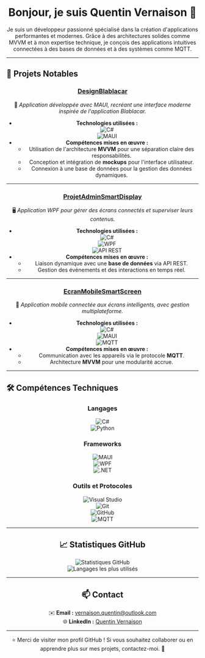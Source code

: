 <h1 align="center">Bonjour, je suis Quentin Vernaison 👋</h1>

<p align="center">
Je suis un développeur passionné spécialisé dans la création d'applications performantes et modernes.  
Grâce à des architectures solides comme MVVM et à mon expertise technique, je conçois des applications intuitives connectées à des bases de données et à des systèmes comme MQTT.
</p>

---

## 🌟 Projets Notables

<div align="center">

### [DesignBlablacar](https://github.com/QuentinVrns/DesignBlablacar)
📱 *Application développée avec MAUI, recréant une interface moderne inspirée de l'application Blablacar.*

- **Technologies utilisées :**  
  ![C#](https://img.shields.io/badge/C%23-239120?style=for-the-badge&logo=c-sharp&logoColor=white)  
  ![MAUI](https://img.shields.io/badge/MAUI-512BD4?style=for-the-badge&logo=.net&logoColor=white)
- **Compétences mises en œuvre :**  
  - Utilisation de l'architecture **MVVM** pour une séparation claire des responsabilités.
  - Conception et intégration de **mockups** pour l'interface utilisateur.
  - Connexion à une base de données pour la gestion des données dynamiques.

---

### [ProjetAdminSmartDisplay](https://github.com/QuentinVrns/ProjetAdminSmartDisplay)
🖥️ *Application WPF pour gérer des écrans connectés et superviser leurs contenus.*

- **Technologies utilisées :**  
  ![C#](https://img.shields.io/badge/C%23-239120?style=for-the-badge&logo=c-sharp&logoColor=white)  
  ![WPF](https://img.shields.io/badge/WPF-5C2D91?style=for-the-badge&logo=.net&logoColor=white)  
  ![API REST](https://img.shields.io/badge/API-REST-blue?style=for-the-badge)
- **Compétences mises en œuvre :**  
  - Liaison dynamique avec une **base de données** via API REST.
  - Gestion des événements et des interactions en temps réel.

---

### [EcranMobileSmartScreen](https://github.com/QuentinVrns/EcranMobileSmartScreen)
📲 *Application mobile connectée aux écrans intelligents, avec gestion multiplateforme.*

- **Technologies utilisées :**  
  ![C#](https://img.shields.io/badge/C%23-239120?style=for-the-badge&logo=c-sharp&logoColor=white)  
  ![MAUI](https://img.shields.io/badge/MAUI-512BD4?style=for-the-badge&logo=.net&logoColor=white)  
  ![MQTT](https://img.shields.io/badge/MQTT-23A1C0?style=for-the-badge&logo=mqtt&logoColor=white)
- **Compétences mises en œuvre :**  
  - Communication avec les appareils via le protocole **MQTT**.
  - Architecture **MVVM** pour une modularité accrue.


</div>

---

## 🛠️ Compétences Techniques

<div align="center">

### **Langages**
![C#](https://img.shields.io/badge/C%23-239120?style=for-the-badge&logo=c-sharp&logoColor=white)  
![Python](https://img.shields.io/badge/Python-3776AB?style=for-the-badge&logo=python&logoColor=white)

### **Frameworks**
![MAUI](https://img.shields.io/badge/MAUI-512BD4?style=for-the-badge&logo=.net&logoColor=white)  
![WPF](https://img.shields.io/badge/WPF-5C2D91?style=for-the-badge&logo=.net&logoColor=white)  
![.NET](https://img.shields.io/badge/.NET-512BD4?style=for-the-badge&logo=.net&logoColor=white)

### **Outils et Protocoles**
![Visual Studio](https://img.shields.io/badge/Visual%20Studio-5C2D91?style=for-the-badge&logo=visual-studio&logoColor=white)  
![Git](https://img.shields.io/badge/Git-F05032?style=for-the-badge&logo=git&logoColor=white)  
![GitHub](https://img.shields.io/badge/GitHub-181717?style=for-the-badge&logo=github&logoColor=white)  
![MQTT](https://img.shields.io/badge/MQTT-23A1C0?style=for-the-badge&logo=mqtt&logoColor=white)

---

## 📈 Statistiques GitHub

<div align="center">

![Statistiques GitHub](https://github-readme-stats.vercel.app/api?username=QuentinVrns&show_icons=true&theme=radical)  
![Langages les plus utilisés](https://github-readme-stats.vercel.app/api/top-langs/?username=QuentinVrns&layout=compact&theme=radical)

</div>

---

## 📫 Contact

<div align="center">

✉️ **Email :** [vernaison.quentin@outlook.com](mailto:vernaison.quentin@outlook.com)  
🌐 **LinkedIn :** [Quentin Vernaison](https://www.linkedin.com/in/quentin-vernaison-9aa1a632a/)  

</div>

---

<div align="center">

⭐️ Merci de visiter mon profil GitHub ! Si vous souhaitez collaborer ou en apprendre plus sur mes projets, contactez-moi. 🚀

</div>
